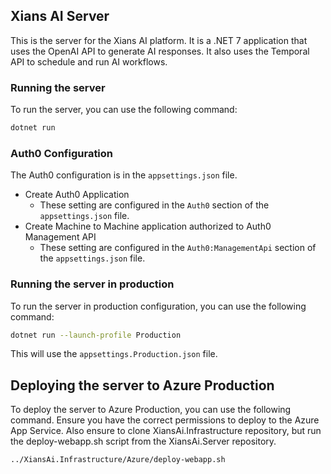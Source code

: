 ## Xians AI Server

This is the server for the Xians AI platform. It is a .NET 7 application that uses the OpenAI API to generate AI responses. It also uses the Temporal API to schedule and run AI workflows.

### Running the server

To run the server, you can use the following command:

```bash
dotnet run 
```

### Auth0 Configuration

The Auth0 configuration is in the `appsettings.json` file.

- Create Auth0 Application
  - These setting are configured in the `Auth0` section of the `appsettings.json` file.
- Create Machine to Machine application authorized to Auth0 Management API
  - These setting are configured in the `Auth0:ManagementApi` section of the `appsettings.json` file.

### Running the server in production

To run the server in production configuration, you can use the following command:

```bash
dotnet run --launch-profile Production
```

This will use the `appsettings.Production.json` file.

## Deploying the server to Azure Production

To deploy the server to Azure Production, you can use the following command. Ensure you have the correct permissions to deploy to the Azure App Service. Also ensure to clone XiansAi.Infrastructure repository, but run the deploy-webapp.sh script from the XiansAi.Server repository.

```bash
../XiansAi.Infrastructure/Azure/deploy-webapp.sh
```
